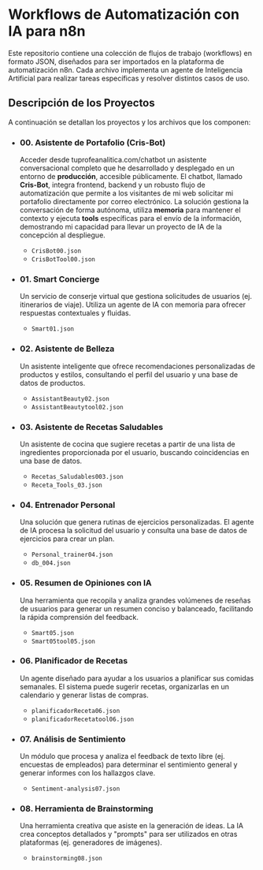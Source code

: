 # Workflows de Automatización con IA para n8n

Este repositorio contiene una colección de flujos de trabajo (workflows) en formato JSON, diseñados para ser importados en la plataforma de automatización n8n. Cada archivo implementa un agente de Inteligencia Artificial para realizar tareas específicas y resolver distintos casos de uso.

## Descripción de los Proyectos

A continuación se detallan los proyectos y los archivos que los componen:

* ### 00. Asistente de Portafolio (Cris-Bot)
    Acceder desde tuprofeanalitica.com/chatbot un asistente conversacional completo que he desarrollado y desplegado en un entorno de **producción**, accesible públicamente. El chatbot, llamado **Cris-Bot**, integra frontend, backend y un robusto flujo de automatización que permite a los visitantes de mi web solicitar mi portafolio directamente por correo electrónico. La solución gestiona la conversación de forma autónoma, utiliza **memoria** para mantener el contexto y ejecuta **tools** específicas para el envío de la información, demostrando mi capacidad para llevar un proyecto de IA de la concepción al despliegue.
    * `CrisBot00.json`
    * `CrisBotTool00.json`

* ### 01. Smart Concierge
    Un servicio de conserje virtual que gestiona solicitudes de usuarios (ej. itinerarios de viaje). Utiliza un agente de IA con memoria para ofrecer respuestas contextuales y fluidas.
    * `Smart01.json`

* ### 02. Asistente de Belleza
    Un asistente inteligente que ofrece recomendaciones personalizadas de productos y estilos, consultando el perfil del usuario y una base de datos de productos.
    * `AssistantBeauty02.json`
    * `AssistantBeautytool02.json`

* ### 03. Asistente de Recetas Saludables
    Un asistente de cocina que sugiere recetas a partir de una lista de ingredientes proporcionada por el usuario, buscando coincidencias en una base de datos.
    * `Recetas_Saludables003.json`
    * `Receta_Tools_03.json`

* ### 04. Entrenador Personal
    Una solución que genera rutinas de ejercicios personalizadas. El agente de IA procesa la solicitud del usuario y consulta una base de datos de ejercicios para crear un plan.
    * `Personal_trainer04.json`
    * `db_004.json`

* ### 05. Resumen de Opiniones con IA
    Una herramienta que recopila y analiza grandes volúmenes de reseñas de usuarios para generar un resumen conciso y balanceado, facilitando la rápida comprensión del feedback.
    * `Smart05.json`
    * `Smart05tool05.json`

* ### 06. Planificador de Recetas
    Un agente diseñado para ayudar a los usuarios a planificar sus comidas semanales. El sistema puede sugerir recetas, organizarlas en un calendario y generar listas de compras.
    * `planificadorReceta06.json`
    * `planificadorRecetatool06.json`

* ### 07. Análisis de Sentimiento
    Un módulo que procesa y analiza el feedback de texto libre (ej. encuestas de empleados) para determinar el sentimiento general y generar informes con los hallazgos clave.
    * `Sentiment-analysis07.json`

* ### 08. Herramienta de Brainstorming
    Una herramienta creativa que asiste en la generación de ideas. La IA crea conceptos detallados y "prompts" para ser utilizados en otras plataformas (ej. generadores de imágenes).
    * `brainstorming08.json`
